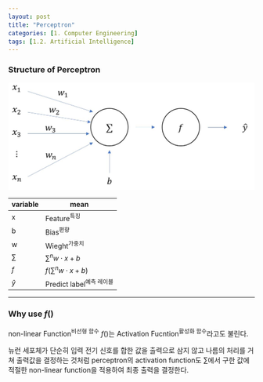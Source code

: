 ```yaml
---
layout: post 
title: "Perceptron"
categories: [1. Computer Engineering]
tags: [1.2. Artificial Intelligence]
---
```


### Structure of Perceptron

![perceptron](https://raw.githubusercontent.com/maizer2/gitblog_img/main/1.%20Computer%20Engineering/1.2.%20Artificial%20Intelligence/2022-05-18-perseptron/Perceptron.JPG)

|variable|mean|
|--------|----|
|x|Feature<sup>특징</sup>|
|b|Bias<sup>편향</sup>|
|w|Wieght<sup>가중치</sup>|
|$\sum$|$\sum^{n}w\cdot x + b$|
|$f$|$f(\sum^{n}w\cdot x + b)$
|$\hat{y}$|Predict label<sup>예측 레이블|

---

### Why use $f()$

non-linear Function<sup>비선형 함수</sup> $f()$는 Activation Fucntion<sup>활성화 함수</sup>라고도 불린다.

뉴런 세포체가 단순히 입력 전기 신호를 합한 값을 출력으로 삼지 않고 나름의 처리를 거쳐 출력값을 결정하는 것처럼 perceptron의 activation function도 $\sum$에서 구한 값에 적절한 non-linear function을 적용하여 최종 출력을 결정한다.